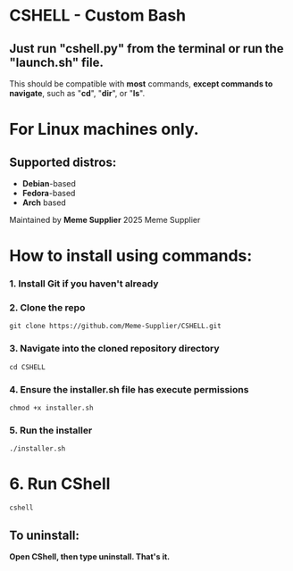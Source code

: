 # CSHELL - Custom Bash
## Just run "cshell.py" from the terminal or run the "launch.sh" file.

This should be compatible with **most** commands, **except commands to navigate**, such as "**cd**", "**dir**", or "**ls**".

# For **Linux** machines only.

## Supported distros:
- **Debian**-based
- **Fedora**-based
- **Arch** based

Maintained by **Meme Supplier**
2025 Meme Supplier
#
# How to install using commands:

### 1. Install Git if you haven't already

### 2. Clone the repo
`git clone https://github.com/Meme-Supplier/CSHELL.git`

### 3. Navigate into the cloned repository directory
`cd CSHELL`

### 4. Ensure the installer.sh file has execute permissions
`chmod +x installer.sh`

### 5. Run the installer
`./installer.sh`
#
# 6. Run CShell
`cshell`

## To uninstall:
**Open CShell, then type uninstall. That's it.**
